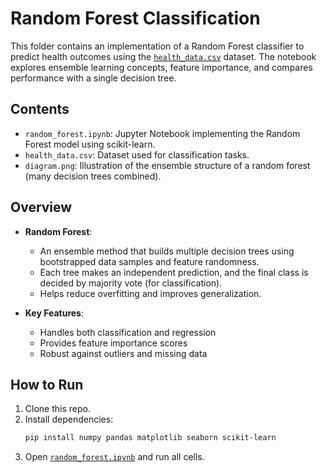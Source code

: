 # Random Forest Classification

This folder contains an implementation of a Random Forest classifier to predict health outcomes using the [`health_data.csv`](https://www.kaggle.com/datasets/akshatshaw7/cardiovascular-disease-dataset) dataset. The notebook explores ensemble learning concepts, feature importance, and compares performance with a single decision tree.

## Contents

- `random_forest.ipynb`: Jupyter Notebook implementing the Random Forest model using scikit-learn.
- `health_data.csv`: Dataset used for classification tasks.
- `diagram.png`: Illustration of the ensemble structure of a random forest (many decision trees combined).

## Overview

- **Random Forest**:
  - An ensemble method that builds multiple decision trees using bootstrapped data samples and feature randomness.
  - Each tree makes an independent prediction, and the final class is decided by majority vote (for classification).
  - Helps reduce overfitting and improves generalization.

- **Key Features**:
  - Handles both classification and regression
  - Provides feature importance scores
  - Robust against outliers and missing data

## How to Run

1. Clone this repo.
2. Install dependencies:
   ```bash
   pip install numpy pandas matplotlib seaborn scikit-learn
3. Open [`random_forest.ipynb`](./random_forest.ipynb) and run all cells.